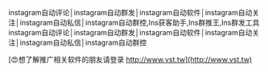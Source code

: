 instagram自动评论│instagram自动群发│instagram自动软件│instagram自动关注│instagram自动私信│instagram自动群控,Ins获客助手,Ins群推王,Ins群发工具
instagram自动评论│instagram自动群发│instagram自动软件│instagram自动关注│instagram自动私信│instagram自动群控

[😍想了解推广相关软件的朋友请登录 http://www.vst.tw](http://www.vst.tw)



